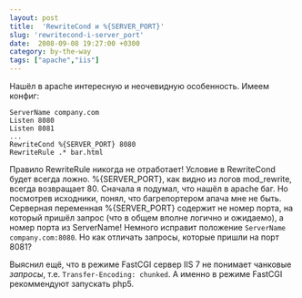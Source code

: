 ```yaml
---
layout: post
title:  'RewriteCond и %{SERVER_PORT}'
slug: 'rewritecond-i-server_port'
date:  2008-09-08 19:27:00 +0300
category: by-the-way
tags: ["apache","iis"]
---
```


Нашёл в apache интересную и неочевидную особенность. Имеем конфиг:

    ServerName company.com
    Listen 8080
    Listen 8081
    ...
    RewriteCond %{SERVER_PORT} 8080
    RewriteRule .* bar.html

Правило RewriteRule никогда не отработает! Условие в RewriteCond будет всегда ложно.  %{SERVER_PORT}, как видно из логов mod_rewrite, всегда возвращает 80. Сначала я подумал, что нашёл в apache баг. Но посмотрев исходники, понял, что багрепортером апача мне не быть. Серверная переменная  %{SERVER_PORT} содержит не номер порта, на который пришёл запрос (что в общем вполне логично и ожидаемо), а номер порта из ServerName! Немного исправит положение `ServerName company.com:8080`. Но как отличать запросы, которые пришли на порт 8081?

Выяснил ещё, что в режиме FastCGI сервер IIS 7 не понимает чанковые *запросы*, т.е.  `Transfer-Encoding: chunked`. А именно в режиме FastCGI рекоммендуют запускать php5.

